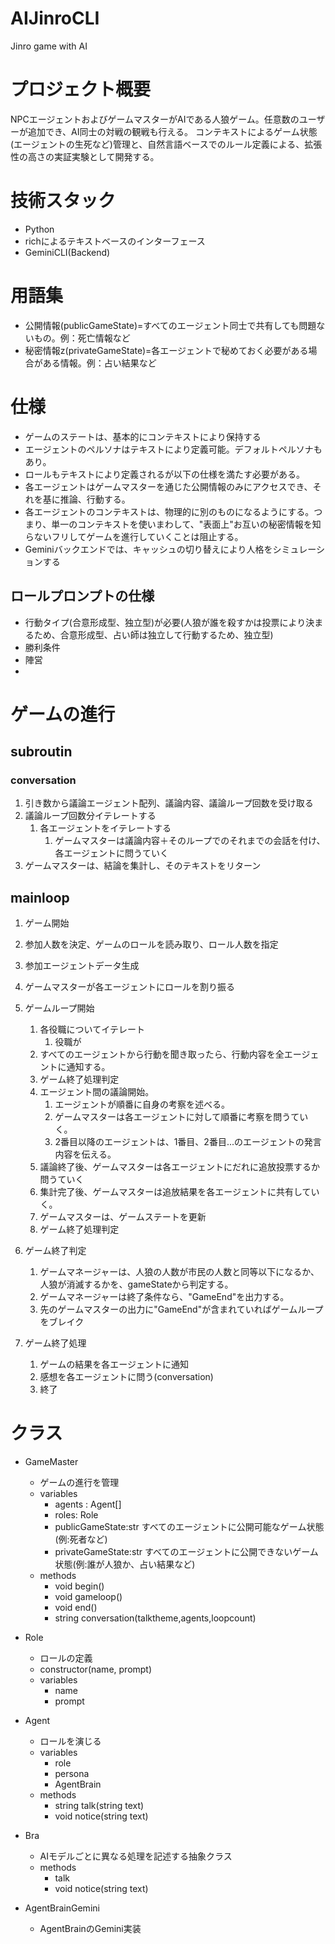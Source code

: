 # AIJinroCLI
Jinro game with AI

# プロジェクト概要
NPCエージェントおよびゲームマスターがAIである人狼ゲーム。任意数のユーザーが追加でき、AI同士の対戦の観戦も行える。
コンテキストによるゲーム状態(エージェントの生死など)管理と、自然言語ベースでのルール定義による、拡張性の高さの実証実験として開発する。

# 技術スタック
- Python
- richによるテキストベースのインターフェース
- GeminiCLI(Backend)

# 用語集
- 公開情報(publicGameState)=すべてのエージェント同士で共有しても問題ないもの。例：死亡情報など
- 秘密情報z(privateGameState)=各エージェントで秘めておく必要がある場合がある情報。例：占い結果など

# 仕様
- ゲームのステートは、基本的にコンテキストにより保持する
- エージェントのペルソナはテキストにより定義可能。デフォルトペルソナもあり。
- ロールもテキストにより定義されるが以下の仕様を満たす必要がある。
- 各エージェントはゲームマスターを通じた公開情報のみにアクセスでき、それを基に推論、行動する。
- 各エージェントのコンテキストは、物理的に別のものになるようにする。つまり、単一のコンテキストを使いまわして、"表面上"お互いの秘密情報を知らないフリしてゲームを進行していくことは阻止する。
- Geminiバックエンドでは、キャッシュの切り替えにより人格をシミュレーションする

## ロールプロンプトの仕様
- 行動タイプ(合意形成型、独立型)が必要(人狼が誰を殺すかは投票により決まるため、合意形成型、占い師は独立して行動するため、独立型)
- 勝利条件
- 陣営
- 

# ゲームの進行

## subroutin
### conversation
1. 引き数から議論エージェント配列、議論内容、議論ループ回数を受け取る
1. 議論ループ回数分イテレートする
    1. 各エージェントをイテレートする
        1. ゲームマスターは議論内容＋そのループでのそれまでの会話を付け、各エージェントに問うていく
1. ゲームマスターは、結論を集計し、そのテキストをリターン

## mainloop
1. ゲーム開始
1. 参加人数を決定、ゲームのロールを読み取り、ロール人数を指定
1. 参加エージェントデータ生成
1. ゲームマスターが各エージェントにロールを割り振る
1. ゲームループ開始
    1. 各役職についてイテレート
        1. 役職が
    1. すべてのエージェントから行動を聞き取ったら、行動内容を全エージェントに通知する。
    1. ゲーム終了処理判定
    1. エージェント間の議論開始。
        1. エージェントが順番に自身の考察を述べる。
        1. ゲームマスターは各エージェントに対して順番に考察を問うていく。
        1. 2番目以降のエージェントは、1番目、2番目...のエージェントの発言内容を伝える。
    1. 議論終了後、ゲームマスターは各エージェントにだれに追放投票するか問うていく
    1. 集計完了後、ゲームマスターは追放結果を各エージェントに共有していく。
    1. ゲームマスターは、ゲームステートを更新
    1. ゲーム終了処理判定

1. ゲーム終了判定
    1. ゲームマネージャーは、人狼の人数が市民の人数と同等以下になるか、人狼が消滅するかを、gameStateから判定する。
    1. ゲームマネージャーは終了条件なら、"GameEnd"を出力する。
    1. 先のゲームマスターの出力に"GameEnd"が含まれていればゲームループをブレイク

1. ゲーム終了処理
    1. ゲームの結果を各エージェントに通知
    1. 感想を各エージェントに問う(conversation)
    1. 終了



# クラス
- GameMaster
    - ゲームの進行を管理
    - variables
        - agents : Agent[]
        - roles: Role
        - publicGameState:str すべてのエージェントに公開可能なゲーム状態(例:死者など)
        - privateGameState:str すべてのエージェントに公開できないゲーム状態(例:誰が人狼か、占い結果など)
    - methods
        - void begin()
        - void gameloop()
        - void end()
        - string conversation(talktheme,agents,loopcount)
- Role
    - ロールの定義
    - constructor(name, prompt)
    - variables
        - name
        - prompt


- Agent
    - ロールを演じる
    - variables
        - role
        - persona
        - AgentBrain
    - methods
        - string talk(string text)
        - void notice(string text)


- Bra
    - AIモデルごとに異なる処理を記述する抽象クラス
    - methods
        - talk
        - void notice(string text)

- AgentBrainGemini
    - AgentBrainのGemini実装